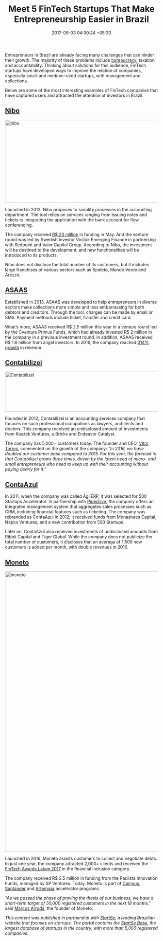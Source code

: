 ﻿---
title: Meet 5 FinTech Startups That Make Entrepreneurship Easier in Brazil
date: 2017-09-03 04:00:24 +05:30
categories:
- Fintech
- Insights
- Startups
tags:
- asaas
- Asia
- ContaAzul
- Contabilizei
- Europe
- insights
- Moneto
- Nibo
- US
layout: post
type: post
status: publish
category:
- Fintech
- Insights
- Startups
Markets:
- asaas
- Asia
- ContaAzul
- Contabilizei
- Europe
- insights
- Moneto
- Nibo
- US
Person: Mariana Rodrigues
---

<p>Entrepreneurs in Brazil are already facing many challenges that can hinder their growth. The majority of these problems include <a href="https://oglobo.globo.com/economia/burocracia-trava-crescimento-de-pequenas-empresas-inovadoras-21304926">bureaucracy</a>, taxation and accountability. Thinking about solutions for this audience, FinTech startups have developed ways to improve the relation of companies, especially small-and medium-sized startups, with management and collections.</p>
<p>Below are some of the most interesting examples of FinTech companies that have captured users and attracted the attention of investors in Brazil. </p>
<h2><a href="https://www.nibo.com.br/">Nibo</a></h2>
<p><img class="aligncenter size-full wp-image-27703" src="https://s3-us-west-2.amazonaws.com/go-medici/uploads/2017/09/nibo.png" alt="nibo" width="800" height="272" /></p>
<p>Launched in 2012, Nibo proposes to simplify processes in the accounting department. The tool relies on services ranging from issuing notes and tickets to integrating the application with the bank account for flow conferencing.</p>
<p>The company received <a href="https://conteudo.startse.com.br/startups/lucas-bicudo/vostok-emerging-finance-nibo/">R$ 20 million</a> in funding in May. And the venture round was led by Swedish investor Vostok Emerging Finance in partnership with Redpoint and Valor Capital Group. According to Nibo, the investment will be destined to the development, and new functionalities will be introduced to its products.</p>
<p>Nibo does not disclose the total number of its customers, but it includes large franchises of various sectors such as Spoleto, Mundo Verde and Arezzo.</p>
<h2><a href="https://www.asaas.com/">ASAAS</a></h2>
<p>Established in 2013, ASAAS was developed to help entrepreneurs in diverse sectors make collections more simple and less embarrassing for both debtors and creditors. Through the tool, charges can be made by email or SMS. Payment methods include ticket, transfer and credit card.</p>
<p>What’s more, ASAAS received R$ 2.5 million this year in a venture round led by the Cventure Primus Funds, which had already invested R$ 2 million in the company in a previous investment round. In addition, ASAAS received R$ 1.6 million from angel investors. In 2016, the company reached <a href="https://conteudo.startse.com.br/mercado/lucas-bicudo/fintech-asaas-recebe-novo-aporte/">314% growth</a> in revenue.</p>
<h2><a href="https://www.contabilizei.com.br/">Contabilizei</a></h2>
<p><img class="aligncenter size-full wp-image-27704" src="https://s3-us-west-2.amazonaws.com/go-medici/uploads/2017/09/Contabilizei.png" alt="Contabilizei" width="750" height="131" /></p>
<p>Founded in 2012, Contabilizei is an accounting services company that focuses on such professional occupations as lawyers, architects and doctors. This company received an undisclosed amount of investments from Kaszek Ventures, e.Bricks and Endeavor Catalyst. </p>
<p>The company has 5,000+ customers today. The founder and CEO, <a href="https://www.linkedin.com/in/vitordtorres/">Vitor Torres</a>, commented on the growth of the company: <i>"In 2016, we have doubled our customer base compared to 2015. For this year, the forecast is that Contabilizei grows three times, driven by the latent need of micro- and small entrepreneurs who need to keep up with their accounting without paying dearly for it."</i></p>
<h2><a href="https://contaazul.com/">ContaAzul</a></h2>
<p>In 2011, when the company was called ÁgilERP, it was selected for 500 Startups Accelerator. In partnership with <a href="https://www.pipedrive.com/pt">Pipedrive</a>, the company offers an integrated management system that aggregates sales processes such as CRM, including financial features such as ticketing. The company was rebranded as ContaAzul in 2012; it received funds from Monashees Capital, Napkn Ventures, and a new contribution from 500 Startups.</p>
<p>Later on, ContaAzul also received investments of undisclosed amounts from Ribbit Capital and Tiger Global. While the company does not publicize the total number of customers, it discloses that an average of 1,500 new customers is added per month, with double revenues in 2016.</p>
<h2><a href="https://www.moneto.com.br/">Moneto</a></h2>
<p><img class="aligncenter size-full wp-image-27705" src="https://s3-us-west-2.amazonaws.com/go-medici/uploads/2017/09/moneto.png" alt="moneto" width="1600" height="921" /></p>
<p>Launched in 2016, Moneto assists customers to collect and negotiate debts. In just one year, the company attracted 2,000+ clients and received the <a href="http://fintechawardslatam.com/vencedores/">FinTech Awards Latam 2017</a> in the financial inclusion category.</p>
<p>The company received R$ 2.5 million in funding from the Paulista Innovation Funds, managed by SP Ventures. Today, Moneto is part of <a href="https://www.campus.co/sao-paulo/pt/">Campus</a>, <a href="https://www.santander.com.br/radar">Santander</a> and <a href="http://www.artemisia.org.br/desafiocaixa/">Artemisia</a> accelerator programs. </p>
<p><i>"As we passed the phase of proving the thesis of our business, we have a short-term target of 50,000 registered customers in the next 18 months,"</i> said <a href="https://www.linkedin.com/in/marcosarruda/">Marcos Arruda</a>, the founder of Moneto.</p>
<p><i>This content was published in partnership with </i><a href="http://www.startse.com.br/"><i>StartSe</i></a><i>, a leading Brazilian website that focuses on startups. The portal contains the </i><a href="https://base.startse.com.br/"><i>StartSe Base</i></a><i>, the largest database of startups in the country, with more than 5,000 registered companies.</i></p>
